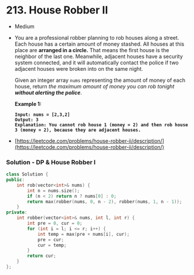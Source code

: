 # 213. House Robber II

* Medium
*   You are a professional robber planning to rob houses along a street. Each house has a certain amount of money stashed. All houses at this place are **arranged in a circle.** That means the first house is the neighbor of the last one. Meanwhile, adjacent houses have a security system connected, and it will automatically contact the police if two adjacent houses were broken into on the same night.

    Given an integer array `nums` representing the amount of money of each house, return _the maximum amount of money you can rob tonight **without alerting the police**_.

    &#x20;

    **Example 1:**

    <pre><code><strong>Input: nums = [2,3,2]
    </strong><strong>Output: 3
    </strong><strong>Explanation: You cannot rob house 1 (money = 2) and then rob house 3 (money = 2), because they are adjacent houses.
    </strong></code></pre>


* [https://leetcode.com/problems/house-robber-ii/description/](https://leetcode.com/problems/house-robber-ii/description/)

### Solution - DP & House Robber I

```cpp
class Solution {
public:
    int rob(vector<int>& nums) {
        int n = nums.size(); 
        if (n < 2) return n ? nums[0] : 0;
        return max(robber(nums, 0, n - 2), robber(nums, 1, n - 1));
    }
private:
    int robber(vector<int>& nums, int l, int r) {
        int pre = 0, cur = 0;
        for (int i = l; i <= r; i++) {
            int temp = max(pre + nums[i], cur);
            pre = cur;
            cur = temp;
        }
        return cur;
    }
};
```
